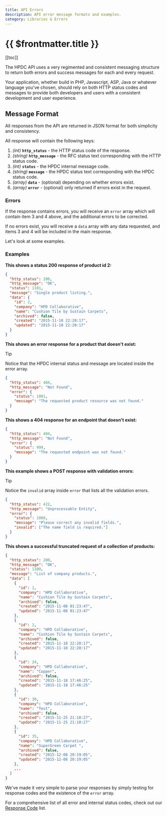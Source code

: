 ```yaml
---
title: API Errors
description: API error message formats and examples.
category: Libraries & Errors
---
```


# {{ $frontmatter.title }}

[[toc]]

The HPDC API uses a very regimented and consistent messaging structure to return both errors and success messages for each and every request.

Your application, whether build in PHP, Javascript, ASP, Java or whatever language you've chosen, should rely on both HTTP status codes and messages to provide both developers and users with a consistent development and user experience.

## Message Format

All responses from the API are returned in JSON format for both simplicity and consistency.

All response will contain the following keys:

1. _(int)_ **`http_status`** - the HTTP status code of the response.
2. _(string)_ **`http_message`** - the RFC status text corresponding with the HTTP status code.
3. _(int)_ **`status`** - the HPDC internal message code.
4. _(string)_ **`message`** - the HPDC status text corresponding with the HPDC status code.
5. _(array)_ **`data`** - (optional) depending on whether errors exist.
6. _(array)_ **`error`** - (optional) only returned if errors exist in the request.

### Errors

If the response contains errors, you will receive an `error` array which will contain item 3 and 4 above, and the additional errors to be corrected.

If no errors exist, you will receive a `data` array with any data requested, and items 3 and 4 will be included in the main response.

Let's look at some examples.

### Examples

**This shows a status 200 response of product id 2:**

```json
{
  "http_status": 200,
  "http_message": "OK",
  "status": 1101,
  "message": "Single product listing.",
  "data": {
    "id": 2,
    "company": "HPD Collaborative",
    "name": "Cushion Tile by Sustain Carpets",
    "archived": false,
    "created": "2015-11-10 22:20:17",
    "updated": "2015-11-10 22:20:17"
  }
}
```

**This shows an error response for a product that doesn't exist:**

> [!tip]
> Notice that the HPDC internal status and message are located inside the error array.

```json
{
  "http_status": 404,
  "http_message": "Not Found",
  "error": {
    "status": 1001,
    "message": "The requested product resource was not found."
  }
}
```

**This shows a 404 response for an endpoint that doesn't exist:**

```json
{
  "http_status": 404,
  "http_message": "Not Found",
  "error": {
    "status": 999,
    "message": "The requested endpoint was not found."
  }
}
```

**This example shows a POST response with validation errors:**

> [!tip]
> Notice the `invalid` array inside `error` that lists all the validation errors.

```json
{
  "http_status": 422,
  "http_message": "Unprocessable Entity",
  "error": {
    "status": 1000,
    "message": "Please correct any invalid fields.",
    "invalid": ["The name field is required."]
  }
}
```

**This shows a successful truncated request of a collection of products:**

```json
{
  "http_status": 200,
  "http_message": "OK",
  "status": 1100,
  "message": "List of company products.",
  "data": [
    {
      "id": 1,
      "company": "HPD Collaborative",
      "name": "Cushion Tile by Sustain Carpets",
      "archived": false,
      "created": "2015-11-08 01:23:47",
      "updated": "2015-11-08 01:23:47"
    },
    {
      "id": 2,
      "company": "HPD Collaborative",
      "name": "Cushion Tile by Sustain Carpets",
      "archived": false,
      "created": "2015-11-10 22:20:17",
      "updated": "2015-11-10 22:20:17"
    },
    {
      "id": 24,
      "company": "HPD Collaborative",
      "name": "Copper",
      "archived": false,
      "created": "2015-11-18 17:46:25",
      "updated": "2015-11-18 17:46:25"
    },
    {
      "id": 30,
      "company": "HPD Collaborative",
      "name": "Test",
      "archived": false,
      "created": "2015-11-25 21:18:27",
      "updated": "2015-11-25 21:18:27"
    },
    {
      "id": 35,
      "company": "HPD Collaborative",
      "name": "SuperGreen Carpet ",
      "archived": false,
      "created": "2015-12-08 20:19:05",
      "updated": "2015-12-08 20:19:05"
    },
    ...
  ]
}
```

We've made it very simple to parse your responses by simply testing for response codes and the existence of the `error` array.

For a comprehensive list of all error and internal status codes, check out our [Response Code](./response-codes) list.

